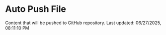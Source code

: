 # Auto Push File

Content that will be pushed to GitHub repository.
Last updated: 06/27/2025, 08:11:10 PM